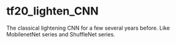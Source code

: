 # tf20_lighten_CNN
The classical lightening CNN for  a few several years before. Like MobilenetNet series and ShuffleNet series.
